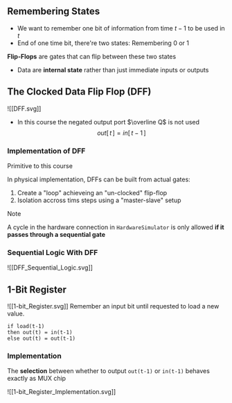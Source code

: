 ## Remembering States
- We want to remember one bit of information from time $t-1$ to be used in $t$
- End of one time bit, there're two states: Remembering 0 or 1

**Flip-Flops** are gates that can flip between these two states
- Data are **internal state** rather than just immediate inputs or outputs
## The Clocked Data Flip Flop (DFF)
![[DFF.svg]]
- In this course the negated output port $\overline Q$ is not used
$$out[\,t\,] = in[\,t-1\,]$$
### Implementation of DFF
Primitive to this course

In physical implementation, DFFs can be built from actual gates:
1. Create a "loop" achieveing an "un-clocked" flip-flop
2. Isolation accross tims steps using a "master-slave" setup

> [!note]
> A cycle in the hardware connection in `HardwareSimulator` is only allowed **if it passes through a sequential gate**

### Sequential Logic With DFF
![[DFF_Sequential_Logic.svg]]

## 1-Bit Register
![[1-bit_Register.svg]]
Remember an input bit until requested to load a new value.
```
if load(t-1) 
then out(t) = in(t-1)
else out(t) = out(t-1)
```
### Implementation
The **selection** between whether to output `out(t-1)` or `in(t-1)` behaves exactly as MUX chip


![[1-bit_Register_Implementation.svg]]